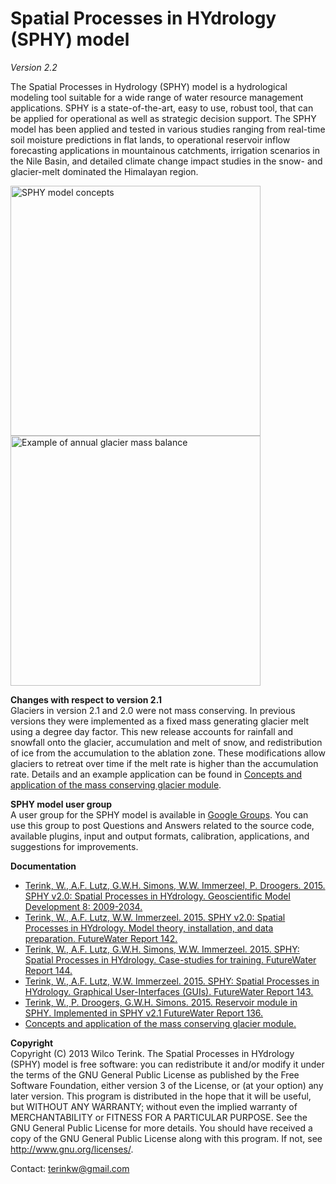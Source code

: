 # Spatial Processes in HYdrology (SPHY) model
<i>Version 2.2</i>

The Spatial Processes in Hydrology (SPHY) model is a hydrological modeling tool suitable for a wide range of water resource management applications. SPHY is a state-of-the-art, easy to use, robust tool, that can be applied for operational as well as strategic decision support. The SPHY model has been applied and tested in various studies ranging from real-time soil moisture predictions in flat lands, to operational reservoir inflow forecasting applications in mountainous catchments, irrigation scenarios in the Nile Basin, and detailed climate change impact studies in the snow- and glacier-melt dominated the Himalayan region.

<img src="https://github.com/WilcoTerink/SPHY/blob/SPHY2.0/SPHY_concepts.jpg" alt="SPHY model concepts" height="400" width="400">
<img src="https://github.com/WilcoTerink/SPHY/blob/SPHY2.2/glacier_mass_balance.jpg" alt="Example of annual glacier mass balance" height="400" width="400">


<b>Changes with respect to version 2.1</b></br>
Glaciers in version 2.1 and 2.0 were not mass conserving. In previous versions they were implemented as a fixed mass generating glacier melt using a degree day factor. This new release accounts for rainfall and snowfall onto the glacier, accumulation and melt of snow, and redistribution of ice from the accumulation to the ablation zone. These modifications allow glaciers to retreat over time if the melt rate is higher than the accumulation rate. Details and an example application can be found in <a href="https://github.com/WilcoTerink/SPHY/blob/SPHY2.2/SPHY2.2 mass conserving glacier module.pptx">Concepts and application of the mass conserving glacier module</a>.

<b>SPHY model user group</b></br>
A user group for the SPHY model is available in <a href="https://groups.google.com/forum/#!forum/sphy-model-user" target="_blank">Google Groups</a>. You can use this group to post Questions and Answers related to the source code, available plugins, input and output formats, calibration, applications, and suggestions for improvements.

<b>Documentation</b>
<ul>

<li><a href="http://www.geosci-model-dev.net/8/2009/2015/gmd-8-2009-2015.pdf" target="_blank">Terink, W., A.F. Lutz, G.W.H. Simons, W.W. Immerzeel, P. Droogers. 2015. SPHY v2.0: Spatial Processes in HYdrology. Geoscientific Model Development 8: 2009-2034.</a></li>

<li><a href="https://github.com/WilcoTerink/SPHY/blob/SPHY2.1/SPHY_manualV6.pdf" target="_blank">Terink, W., A.F. Lutz, W.W. Immerzeel. 2015. SPHY v2.0: Spatial Processes in HYdrology. Model theory, installation, and data preparation. FutureWater Report 142.</a></li>

<li><a href="https://github.com/WilcoTerink/SPHY/blob/SPHY2.1/SPHY_case_studies.pdf" target="_blank">Terink, W., A.F. Lutz, G.W.H. Simons, W.W. Immerzeel. 2015. SPHY: Spatial Processes in HYdrology. Case-studies for training. FutureWater Report 144.</a></li>

<li><a href="https://github.com/WilcoTerink/SPHY/blob/SPHY2.1/SPHY_GUIs.pdf" target="_blank">Terink, W., A.F. Lutz, W.W. Immerzeel. 2015. SPHY: Spatial Processes in HYdrology. Graphical User-Interfaces (GUIs). FutureWater Report 143.</a></li>

<li><a href="https://github.com/WilcoTerink/SPHY/blob/SPHY2.1/SPHY_reservoir_module.pdf" target="_blank">Terink, W., P. Droogers, G.W.H. Simons. 2015. Reservoir module in SPHY. Implemented in SPHY v2.1 FutureWater Report 136.</a></li>

<li><a href="https://github.com/WilcoTerink/SPHY/blob/SPHY2.2/SPHY2.2 mass conserving glacier module.pptx">Concepts and application of the mass conserving glacier module.</a></li>

</ul>

<b>Copyright</b></br>
Copyright (C) 2013 Wilco Terink. The Spatial Processes in HYdrology (SPHY) model is free software: you can redistribute it and/or modify it under the terms of the GNU General Public License as published by the Free Software Foundation, either version 3 of the License, or (at your option) any later version. This program is distributed in the hope that it will be useful, but WITHOUT ANY WARRANTY; without even the implied warranty of MERCHANTABILITY or FITNESS FOR A PARTICULAR PURPOSE. See the GNU General Public License for more details. You should have received a copy of the GNU General Public License along with this program. If not, see <a href="http://www.gnu.org/licenses/" target="_blank">http://www.gnu.org/licenses/</a>.

Contact:
terinkw@gmail.com
